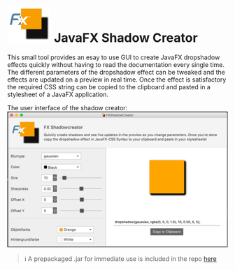 # ![Logo](img/FXShadowCreatorLogo.png) JavaFX Shadow Creator
This small tool provides an esay to use GUI to create JavaFX dropshadow effects quickly without having to read the documentation every single time. The different parameters of the dropshadow effect can be tweaked and the effects are updated on a preview in real time. Once the effect is satisfactory the required CSS string can be copied to the clipboard and pasted in a stylesheet of a JavaFX application.


The user interface of the shadow creator:
![The ColorParser's interface](img/ShadowCreatorScreenshot.png)

>:information_source: A prepackaged .jar for immediate use is included in the repo [here](ShadowCreator.jar)
